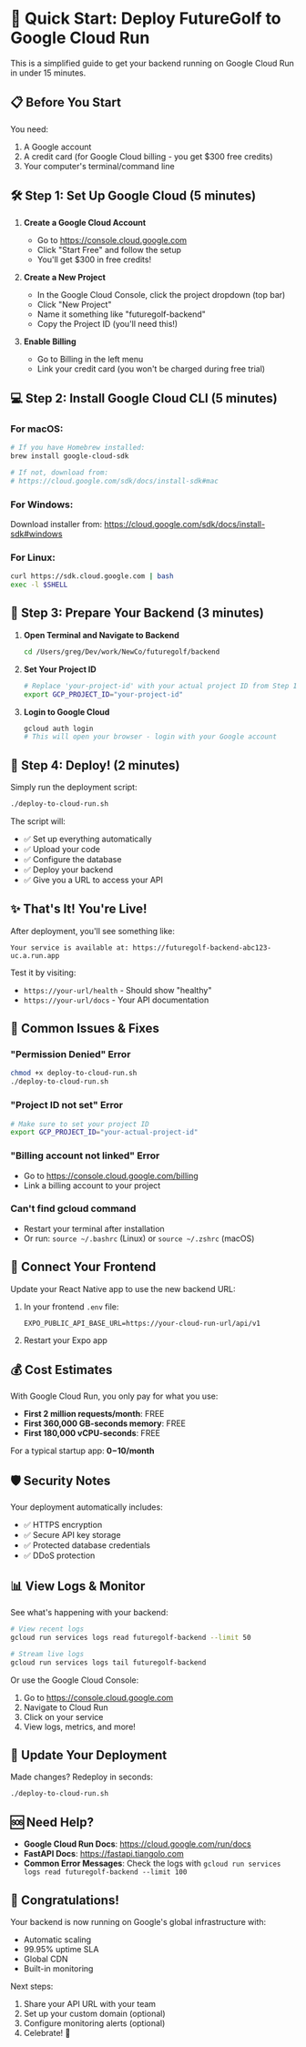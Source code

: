 # 🚀 Quick Start: Deploy FutureGolf to Google Cloud Run

This is a simplified guide to get your backend running on Google Cloud Run in under 15 minutes.

## 📋 Before You Start

You need:
1. A Google account
2. A credit card (for Google Cloud billing - you get $300 free credits)
3. Your computer's terminal/command line

## 🛠️ Step 1: Set Up Google Cloud (5 minutes)

1. **Create a Google Cloud Account**
   - Go to https://console.cloud.google.com
   - Click "Start Free" and follow the setup
   - You'll get $300 in free credits!

2. **Create a New Project**
   - In the Google Cloud Console, click the project dropdown (top bar)
   - Click "New Project"
   - Name it something like "futuregolf-backend"
   - Copy the Project ID (you'll need this!)

3. **Enable Billing**
   - Go to Billing in the left menu
   - Link your credit card (you won't be charged during free trial)

## 💻 Step 2: Install Google Cloud CLI (5 minutes)

### For macOS:
```bash
# If you have Homebrew installed:
brew install google-cloud-sdk

# If not, download from:
# https://cloud.google.com/sdk/docs/install-sdk#mac
```

### For Windows:
Download installer from: https://cloud.google.com/sdk/docs/install-sdk#windows

### For Linux:
```bash
curl https://sdk.cloud.google.com | bash
exec -l $SHELL
```

## 🔑 Step 3: Prepare Your Backend (3 minutes)

1. **Open Terminal and Navigate to Backend**
   ```bash
   cd /Users/greg/Dev/work/NewCo/futuregolf/backend
   ```

2. **Set Your Project ID**
   ```bash
   # Replace 'your-project-id' with your actual project ID from Step 1
   export GCP_PROJECT_ID="your-project-id"
   ```

3. **Login to Google Cloud**
   ```bash
   gcloud auth login
   # This will open your browser - login with your Google account
   ```

## 🚀 Step 4: Deploy! (2 minutes)

Simply run the deployment script:

```bash
./deploy-to-cloud-run.sh
```

The script will:
- ✅ Set up everything automatically
- ✅ Upload your code
- ✅ Configure the database
- ✅ Deploy your backend
- ✅ Give you a URL to access your API

## ✨ That's It! You're Live!

After deployment, you'll see something like:
```
Your service is available at: https://futuregolf-backend-abc123-uc.a.run.app
```

Test it by visiting:
- `https://your-url/health` - Should show "healthy"
- `https://your-url/docs` - Your API documentation

## 🔧 Common Issues & Fixes

### "Permission Denied" Error
```bash
chmod +x deploy-to-cloud-run.sh
./deploy-to-cloud-run.sh
```

### "Project ID not set" Error
```bash
# Make sure to set your project ID
export GCP_PROJECT_ID="your-actual-project-id"
```

### "Billing account not linked" Error
- Go to https://console.cloud.google.com/billing
- Link a billing account to your project

### Can't find gcloud command
- Restart your terminal after installation
- Or run: `source ~/.bashrc` (Linux) or `source ~/.zshrc` (macOS)

## 📱 Connect Your Frontend

Update your React Native app to use the new backend URL:

1. In your frontend `.env` file:
   ```
   EXPO_PUBLIC_API_BASE_URL=https://your-cloud-run-url/api/v1
   ```

2. Restart your Expo app

## 💰 Cost Estimates

With Google Cloud Run, you only pay for what you use:
- **First 2 million requests/month**: FREE
- **First 360,000 GB-seconds memory**: FREE
- **First 180,000 vCPU-seconds**: FREE

For a typical startup app: **$0-$10/month**

## 🛡️ Security Notes

Your deployment automatically includes:
- ✅ HTTPS encryption
- ✅ Secure API key storage
- ✅ Protected database credentials
- ✅ DDoS protection

## 📊 View Logs & Monitor

See what's happening with your backend:

```bash
# View recent logs
gcloud run services logs read futuregolf-backend --limit 50

# Stream live logs
gcloud run services logs tail futuregolf-backend
```

Or use the Google Cloud Console:
1. Go to https://console.cloud.google.com
2. Navigate to Cloud Run
3. Click on your service
4. View logs, metrics, and more!

## 🔄 Update Your Deployment

Made changes? Redeploy in seconds:

```bash
./deploy-to-cloud-run.sh
```

## 🆘 Need Help?

- **Google Cloud Run Docs**: https://cloud.google.com/run/docs
- **FastAPI Docs**: https://fastapi.tiangolo.com
- **Common Error Messages**: Check the logs with `gcloud run services logs read futuregolf-backend --limit 100`

## 🎉 Congratulations!

Your backend is now running on Google's global infrastructure with:
- Automatic scaling
- 99.95% uptime SLA
- Global CDN
- Built-in monitoring

Next steps:
1. Share your API URL with your team
2. Set up your custom domain (optional)
3. Configure monitoring alerts (optional)
4. Celebrate! 🎊